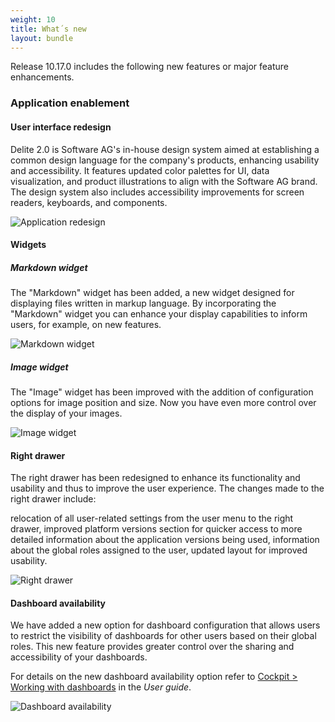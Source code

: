 ```yaml
---
weight: 10
title: What´s new
layout: bundle
---
```


Release 10.17.0 includes the following new features or major feature enhancements.




### Application enablement


#### User interface redesign

Delite 2.0 is Software AG's in-house design system aimed at establishing a common design language for the company's products, enhancing usability and accessibility. It features updated color palettes for UI, data visualization, and product illustrations to align with the Software AG brand. The design system also includes accessibility improvements for screen readers, keyboards, and components.

![Application redesign](/images/release-notes/ux-redesign.png)


#### Widgets

##### Markdown widget
The "Markdown" widget has been added, a new widget designed for displaying files written in markup language. By incorporating the "Markdown" widget you can enhance your display capabilities to inform users, for example, on new features.

![Markdown widget](/images/release-notes/markdown-widget.png)

##### Image widget

The "Image" widget has been improved with the addition of configuration options for image position and size. Now you have even more control over the display of your images.

![Image widget](/images/release-notes/image-widget.png)

#### Right drawer

The right drawer has been redesigned to enhance its functionality and usability and thus to improve the user experience. The changes made to the right drawer include:

relocation of all user-related settings from the user menu to the right drawer,
improved platform versions section for quicker access to more detailed information about the application versions being used,
information about the global roles assigned to the user,
updated layout for improved usability.

![Right drawer](/images/release-notes/right-drawer.png)


#### Dashboard availability

We have added a new option for dashboard configuration that allows users to restrict the visibility of dashboards for other users based on their global roles. This new feature provides greater control over the sharing and accessibility of your dashboards.

For details on the new dashboard availability option refer to [Cockpit > Working with dashboards](https://cumulocity.com/guides/10.17.0/users-guide/cockpit/#dashboards) in the *User guide*.

![Dashboard availability](/images/release-notes/dashboard-availability.png)
